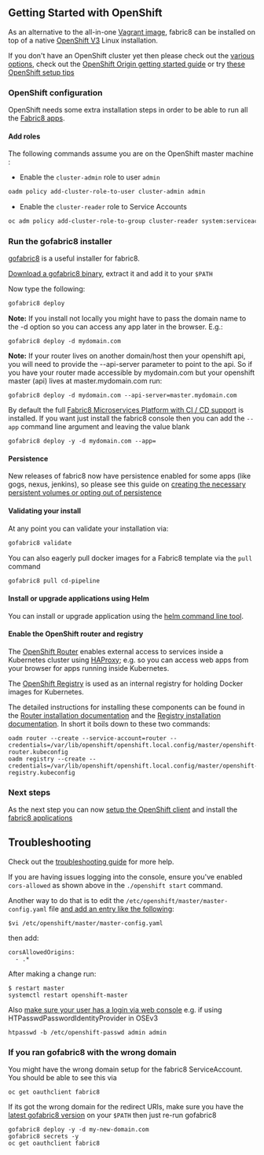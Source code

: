 ## Getting Started with OpenShift

As an alternative to the all-in-one [Vagrant image](vagrant.html), fabric8 can be installed on top of a native [OpenShift V3](http://www.openshift.org/) Linux installation.

If you don't have an OpenShift cluster yet then please check out the [various options](https://www.openshift.com/), check out the [OpenShift Origin getting started guide](https://docs.openshift.org/latest/getting_started/administrators.html) or try [these OpenShift setup tips](installOpenShift.html)

### OpenShift configuration

OpenShift needs some extra installation steps in order to be able to run all the [Fabric8 apps](apps.html).

#### Add roles

The following commands assume you are on the OpenShift master machine :

* Enable the `cluster-admin` role to user `admin`

```sh
oadm policy add-cluster-role-to-user cluster-admin admin
```

* Enable the `cluster-reader` role to Service Accounts

```sh
oc adm policy add-cluster-role-to-group cluster-reader system:serviceaccounts
```

### Run the gofabric8 installer

[gofabric8](https://github.com/fabric8io/gofabric8) is a useful installer for fabric8.

[Download a gofabric8 binary](https://github.com/fabric8io/gofabric8/releases), extract it and add it to your `$PATH`

Now type the following:

```sh
gofabric8 deploy
```

**Note:** If you install not locally you might have to pass the domain name to the -d option so you can access any app later in the browser. E.g.:

```
gofabric8 deploy -d mydomain.com
```

**Note:** If your router lives on another domain/host then your openshift api, you will need to provide the --api-server parameter to point to the api. So if you have your router made accessible by mydomain.com but your openshift master (api) lives at master.mydomain.com run:

```
gofabric8 deploy -d mydomain.com --api-server=master.mydomain.com
```

By default the full [Fabric8 Microservices Platform with CI / CD support](../cdelivery.html) is installed.  If you want just install the fabric8 console then you can add the `--app` command line argument and leaving the value blank

```
gofabric8 deploy -y -d mydomain.com --app=
```


#### Persistence

New releases of fabric8 now have persistence enabled for some apps (like gogs, nexus, jenkins), so please see this guide on [creating the necessary persistent volumes or opting out of persistence](persistence.html) 


#### Validating your install

At any point you can validate your installation via:

```sh
gofabric8 validate
```

You can also eagerly pull docker images for a Fabric8 template via the `pull` command

```sh
gofabric8 pull cd-pipeline
```

#### Install or upgrade applications using Helm

You can install or upgrade application using the [helm command line tool](http://fabric8.io/guide/helm.html).


#### Enable the OpenShift router and registry

The [OpenShift Router](https://docs.openshift.org/latest/architecture/core_concepts/routes.html#haproxy-template-router) enables
external access to services inside a Kubernetes cluster using [HAProxy](http://www.haproxy.org/); e.g. so you can access web apps
from your browser for apps running inside Kubernetes.

The [OpenShift Registry](https://docs.openshift.org/latest/architecture/infrastructure_components/image_registry.html) is used
as an internal registry for holding Docker images for Kubernetes.

The detailed instructions for installing these components can be found in the
[Router installation documentation](https://docs.openshift.org/latest/admin_guide/install/deploy_router.html) and
the [Registry installation documentation](https://docs.openshift.org/latest/admin_guide/install/docker_registry.html). In short it
boils down to these two commands:

```
oadm router --create --service-account=router --credentials=/var/lib/openshift/openshift.local.config/master/openshift-router.kubeconfig
oadm registry --create --credentials=/var/lib/openshift/openshift.local.config/master/openshift-registry.kubeconfig
```

### Next steps

As the next step you can now [setup the OpenShift client](local.html) and install
the [fabric8 applications](apps.html)

## Troubleshooting

Check out the [troubleshooting guide](troubleshooting.html) for more help.

If you are having issues logging into the console, ensure you've enabled ```cors-allowed``` as shown above in the ```./openshift start``` command.

Another way to do that is to edit the ```/etc/openshift/master/master-config.yaml``` file [and add an entry like the following](https://github.com/fabric8io/gofabric8/issues/17#issuecomment-149788441):

```
$vi /etc/openshift/master/master-config.yaml
```
then add:
```
corsAllowedOrigins:
  - .*
```

After making a change run:

```
$ restart master
systemctl restart openshift-master
```

Also [make sure your user has a login via web console](https://github.com/fabric8io/fabric8/issues/4866#issue-109652169) e.g. if using HTPasswdPasswordIdentityProvider in OSEv3

```
htpasswd -b /etc/openshift-passwd admin admin
```

### If you ran gofabric8 with the wrong domain

You might have the wrong domain setup for the fabric8 ServiceAccount. You should be able to see this via

```
oc get oauthclient fabric8
```

If its got the wrong domain for the redirect URIs, make sure you have the [latest gofabric8 version](https://github.com/fabric8io/gofabric8/releases) on your `$PATH` then just re-run gofabric8
```
gofabric8 deploy -y -d my-new-domain.com
gofabric8 secrets -y
oc get oauthclient fabric8
```
